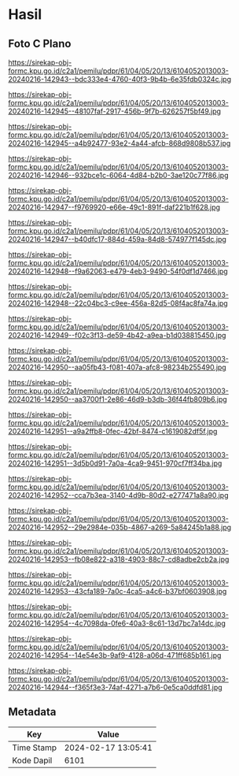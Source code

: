# Hasil

## Foto C Plano

https://sirekap-obj-formc.kpu.go.id/c2a1/pemilu/pdpr/61/04/05/20/13/6104052013003-20240216-142943--bdc333e4-4760-40f3-9b4b-6e35fdb0324c.jpg

https://sirekap-obj-formc.kpu.go.id/c2a1/pemilu/pdpr/61/04/05/20/13/6104052013003-20240216-142945--48107faf-2917-456b-9f7b-626257f5bf49.jpg

https://sirekap-obj-formc.kpu.go.id/c2a1/pemilu/pdpr/61/04/05/20/13/6104052013003-20240216-142945--a4b92477-93e2-4a44-afcb-868d9808b537.jpg

https://sirekap-obj-formc.kpu.go.id/c2a1/pemilu/pdpr/61/04/05/20/13/6104052013003-20240216-142946--932bce1c-6064-4d84-b2b0-3ae120c77f86.jpg

https://sirekap-obj-formc.kpu.go.id/c2a1/pemilu/pdpr/61/04/05/20/13/6104052013003-20240216-142947--f9769920-e66e-49c1-891f-daf221b1f628.jpg

https://sirekap-obj-formc.kpu.go.id/c2a1/pemilu/pdpr/61/04/05/20/13/6104052013003-20240216-142947--b40dfc17-884d-459a-84d8-574977f145dc.jpg

https://sirekap-obj-formc.kpu.go.id/c2a1/pemilu/pdpr/61/04/05/20/13/6104052013003-20240216-142948--f9a62063-e479-4eb3-9490-54f0df1d7466.jpg

https://sirekap-obj-formc.kpu.go.id/c2a1/pemilu/pdpr/61/04/05/20/13/6104052013003-20240216-142948--22c04bc3-c9ee-456a-82d5-08f4ac8fa74a.jpg

https://sirekap-obj-formc.kpu.go.id/c2a1/pemilu/pdpr/61/04/05/20/13/6104052013003-20240216-142949--f02c3f13-de59-4b42-a9ea-b1d038815450.jpg

https://sirekap-obj-formc.kpu.go.id/c2a1/pemilu/pdpr/61/04/05/20/13/6104052013003-20240216-142950--aa05fb43-f081-407a-afc8-98234b255490.jpg

https://sirekap-obj-formc.kpu.go.id/c2a1/pemilu/pdpr/61/04/05/20/13/6104052013003-20240216-142950--aa3700f1-2e86-46d9-b3db-36f44fb809b6.jpg

https://sirekap-obj-formc.kpu.go.id/c2a1/pemilu/pdpr/61/04/05/20/13/6104052013003-20240216-142951--a9a2ffb8-0fec-42bf-8474-c1619082df5f.jpg

https://sirekap-obj-formc.kpu.go.id/c2a1/pemilu/pdpr/61/04/05/20/13/6104052013003-20240216-142951--3d5b0d91-7a0a-4ca9-9451-970cf7ff34ba.jpg

https://sirekap-obj-formc.kpu.go.id/c2a1/pemilu/pdpr/61/04/05/20/13/6104052013003-20240216-142952--cca7b3ea-3140-4d9b-80d2-e277471a8a90.jpg

https://sirekap-obj-formc.kpu.go.id/c2a1/pemilu/pdpr/61/04/05/20/13/6104052013003-20240216-142952--29e2984e-035b-4867-a269-5a84245b1a88.jpg

https://sirekap-obj-formc.kpu.go.id/c2a1/pemilu/pdpr/61/04/05/20/13/6104052013003-20240216-142953--fb08e822-a318-4903-88c7-cd8adbe2cb2a.jpg

https://sirekap-obj-formc.kpu.go.id/c2a1/pemilu/pdpr/61/04/05/20/13/6104052013003-20240216-142953--43cfa189-7a0c-4ca5-a4c6-b37bf0603908.jpg

https://sirekap-obj-formc.kpu.go.id/c2a1/pemilu/pdpr/61/04/05/20/13/6104052013003-20240216-142954--4c7098da-0fe6-40a3-8c61-13d7bc7a14dc.jpg

https://sirekap-obj-formc.kpu.go.id/c2a1/pemilu/pdpr/61/04/05/20/13/6104052013003-20240216-142954--14e54e3b-9af9-4128-a06d-471ff685b161.jpg

https://sirekap-obj-formc.kpu.go.id/c2a1/pemilu/pdpr/61/04/05/20/13/6104052013003-20240216-142944--f365f3e3-74af-4271-a7b6-0e5ca0ddfd81.jpg


## Metadata

| Key        | Value               |
| ---------- | ------------------- |
| Time Stamp | 2024-02-17 13:05:41 |
| Kode Dapil | 6101                |




